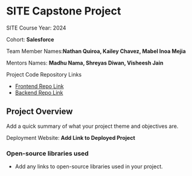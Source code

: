 # SITE Capstone Project

SITE Course Year: 2024

Cohort: **Salesforce**

Team Member Names:**Nathan Quiroa, Kailey Chavez, Mabel Inoa Mejia**

Mentors Names: **Madhu Nama, Shreyas Diwan, Visheesh Jain**

Project Code Repository Links

* [Frontend Repo Link]()
* [Backend Repo Link]()

## Project Overview

Add a quick summary of what your project theme and objectives are. 

Deployment Website: **Add Link to Deployed Project**

### Open-source libraries used

- Add any links to open-source libraries used in your project.
